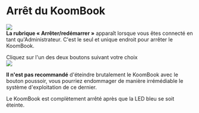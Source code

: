 # Arrêt du KoomBook
![](../cartesAdmin-2.jpg)  
**La rubrique « Arrêter/redémarrer »** apparaît lorsque vous êtes connecté en tant qu'Administrateur. C'est le seul et unique endroit pour arrêter le KoomBook.

Cliquez sur l'un des deux boutons suivant votre choix  
![](../arret.png)

**Il n'est pas recommandé** d'éteindre brutalement le KoomBook avec le bouton poussoir, vous pourriez endommager de manière irrémédiable le système d'exploitation de ce dernier.

Le KoomBook est complètement arrêté après que la LED bleu se soit éteinte.